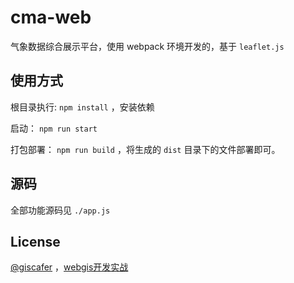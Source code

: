 # cma-web

气象数据综合展示平台，使用 webpack 环境开发的，基于 `leaflet.js`

## 使用方式

根目录执行: `npm install` ，安装依赖

启动： `npm run start`

打包部署： `npm run build` ，将生成的 `dist` 目录下的文件部署即可。

## 源码

全部功能源码见 `./app.js`


## License

[@giscafer](https://github.com/giscafer) ，[webgis开发实战](https://xiaozhuanlan.com/webgis)

